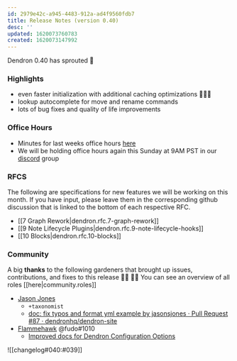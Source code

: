 ```yaml
---
id: 2979e42c-a945-4483-912a-ad4f9560fdb7
title: Release Notes (version 0.40)
desc: ''
updated: 1620073760783
created: 1620073147992
---
```

Dendron 0.40 has sprouted  🌱

### Highlights

- even faster initialization with additional caching optimizations 🚀🚀🚀
- lookup autocomplete for move and rename commands
- lots of bug fixes and quality of life improvements

### Office Hours

- Minutes for last weeks office hours [here](https://wiki.dendron.so/notes/693cf49f-1351-44fb-bca3-4bc183a0cccd.html)
- We will be holding office hours again this Sunday at 9AM PST in our [discord]((https://discord.gg/AE3NRw9)) group

### RFCS

The following are specifications for new features we will be working on this month. If you have input, please leave them in the corresponding github discussion that is linked to the bottom of each respective RFC.

- [[7 Graph Rework|dendron.rfc.7-graph-rework]]
- [[9 Note Lifecycle Plugins|dendron.rfc.9-note-lifecycle-hooks]]
- [[10 Blocks|dendron.rfc.10-blocks]]

### Community

A big **thanks** to the following gardeners that brought up issues, contributions, and fixes to this release :man_farmer: :woman_farmer: 
You can see an overview of all roles [[here|community.roles]]

- [Jason Jones](https://github.com/jasonsjones)
  - `+taxonomist`
  - [doc: fix typos and format yml example by jasonsjones · Pull Request #87 · dendronhq/dendron-site](https://github.com/dendronhq/dendron-site/pull/87)
- [Flammehawk](https://github.com/flammehawk) @fudo#1010
  - [Improved docs for Dendron Configuration Options](https://github.com/dendronhq/dendron-site/pull/85)

![[changelog#040:#039]]

